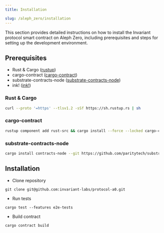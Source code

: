 ```yaml
---
title: Installation

slug: /aleph_zero/installation
---
```


This section provides detailed instructions on how to install the Invariant protocol smart contract on Aleph Zero, including prerequisites and steps for setting up the development environment.

## Prerequisites

* Rust & Cargo ([rustup](https://www.rust-lang.org/tools/install))
* cargo-contract ([cargo-contract](https://github.com/paritytech/cargo-contract))
* substrate-contracts-node ([substrate-contracts-node](https://github.com/paritytech/substrate-contracts-node))
* ink! ([ink!](https://use.ink/getting-started/setup))

### Rust & Cargo
```bash
curl --proto '=https' --tlsv1.2 -sSf https://sh.rustup.rs | sh
```

### cargo-contract
```bash
rustup component add rust-src && cargo install --force --locked cargo-contract
```

### substrate-contracts-node
```bash
cargo install contracts-node --git https://github.com/paritytech/substrate-contracts-node.git
```
## Installation

* Clone repository
```
git clone git@github.com:invariant-labs/protocol-a0.git
```

* Run tests
```
cargo test --features e2e-tests
```

* Build contract
```
cargo contract build
```